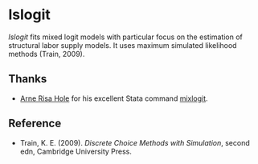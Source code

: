 lslogit
=======

*lslogit* fits mixed logit models with particular focus on the estimation of structural labor supply models. It uses maximum simulated likelihood methods (Train, 2009).

Thanks
------
 - [Arne Risa Hole](http://www.shef.ac.uk/economics/people/hole) for his excellent Stata command [mixlogit](http://www.shef.ac.uk/economics/people/hole/stata).

Reference
---------
 - Train, K. E. (2009). *Discrete Choice Methods with Simulation*, second edn, Cambridge University Press.